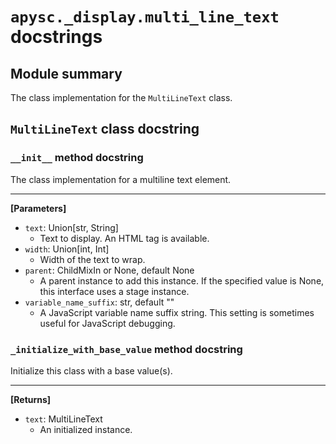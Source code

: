 # `apysc._display.multi_line_text` docstrings

## Module summary

The class implementation for the `MultiLineText` class.

## `MultiLineText` class docstring

### `__init__` method docstring

The class implementation for a multiline text element.<hr>

**[Parameters]**

- `text`: Union[str, String]
  - Text to display. An HTML tag is available.
- `width`: Union[int, Int]
  - Width of the text to wrap.
- `parent`: ChildMixIn or None, default None
  - A parent instance to add this instance. If the specified value is None, this interface uses a stage instance.
- `variable_name_suffix`: str, default ""
  - A JavaScript variable name suffix string. This setting is sometimes useful for JavaScript debugging.

### `_initialize_with_base_value` method docstring

Initialize this class with a base value(s).<hr>

**[Returns]**

- `text`: MultiLineText
  - An initialized instance.